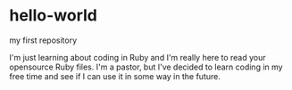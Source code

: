 # hello-world
my first repository

I'm just learning about coding in Ruby and I'm really here to read your opensource Ruby files.
I'm a pastor, but I've decided to learn coding in my free time and see if I can use it in some way in the future.
